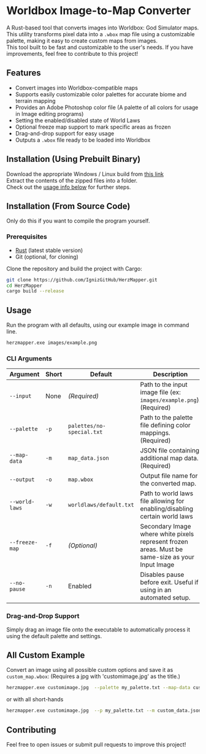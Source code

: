 # Worldbox Image-to-Map Converter  

A Rust-based tool that converts images into Worldbox: God Simulator maps. \
This utility transforms pixel data into a `.wbox` map file using a customizable palette, making it easy to create custom maps from images. \
This tool built to be fast and customizable to the user's needs. If you have improvements, feel free to contribute to this project! 

## Features  
- Convert images into Worldbox-compatible maps  
- Supports easily customizable color palettes for accurate biome and terrain mapping
- Provides an Adobe Photoshop color file (A palette of all colors for usage in Image editing programs)
- Setting the enabled/disabled state of World Laws
- Optional freeze map support to mark specific areas as frozen  
- Drag-and-drop support for easy usage  
- Outputs a `.wbox` file ready to be loaded into Worldbox  

## Installation (Using Prebuilt Binary)
Download the appropriate Windows / Linux build from [this link](https://github.com/IgnizGitHub/HerzMapper/releases/tag/v1.0.0) \
Extract the contents of the zipped files into a folder. \
Check out the [usage info below](https://github.com/IgnizGitHub/HerzMapper?tab=readme-ov-file#usage) for further steps.


## Installation (From Source Code)
Only do this if you want to compile the program yourself.

### Prerequisites
- [Rust](https://www.rust-lang.org/tools/install) (latest stable version)
- Git (optional, for cloning)

Clone the repository and build the project with Cargo:

```bash
git clone https://github.com/IgnizGitHub/HerzMapper.git
cd HerzMapper
cargo build --release
```

## Usage  

Run the program with all defaults, using our example image in command line.

```sh
herzmapper.exe images/example.png 
```

### CLI Arguments  

| Argument        | Short | Default                 | Description |
|---------------|------|------------------------|-------------|
| `--input`     | None | *(Required)*           | Path to the input image file (ex: `images/example.png`). (Required) |
| `--palette`   | `-p` | `palettes/no-special.txt` | Path to the palette file defining color mappings. (Required)  |
| `--map-data`  | `-m` | `map_data.json`         | JSON file containing additional map data. (Required) |
| `--output`    | `-o` | `map.wbox`              | Output file name for the converted map. |
| `--world-laws`  | `-w` | `worldlaws/default.txt` | Path to world laws file allowing for enabling/disabling certain world laws |
| `--freeze-map` | `-f` | *(Optional)*           | Secondary Image where white pixels represent frozen areas. Must be same-size as your Input Image |
| `--no-pause`  | `-n` | Enabled                 | Disables pause before exit. Useful if using in an automated setup. |

### Drag-and-Drop Support  
Simply drag an image file onto the executable to automatically process it using the default palette and settings.

## All Custom Example  
Convert an image using all possible custom options and save it as `custom_map.wbox`:
(Requires a jpg with 'customimage.jpg' as the title.)

```sh
herzmapper.exe customimage.jpg  --palette my_palette.txt --map-data custom_data.json --world_laws worldlaws/gaia.txt --freeze-map images/frozen.png --no-pause --output custom_map.wbox
```
or with all short-hands

```sh
herzmapper.exe customimage.jpg  --p my_palette.txt --m custom_data.json --w worldlaws/gaia.txt --f images/frozen.png --n --o custom_map.wbox
```

## Contributing  
Feel free to open issues or submit pull requests to improve this project!
